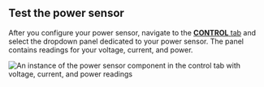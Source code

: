 ## Test the power sensor

After you configure your power sensor, navigate to the [**CONTROL** tab](/app/fleet/control/) and select the dropdown panel dedicated to your power sensor.
The panel contains readings for your voltage, current, and power.

![An instance of the power sensor component in the control tab with voltage, current, and power readings](/machine/components/power-sensor/power-sensor-control.png)
